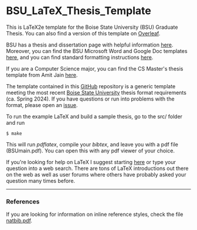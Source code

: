 # BSU_LaTeX_Thesis_Template

This is LaTeX2e template for the Boise State University (BSU) Graduate Thesis. You can also find a version of this template on [Overleaf](https://www.overleaf.com/latex/templates/boise-state-university-ms-thesis-and-phd-dissertation-template/fbvbtvfnpvvb).

BSU has a thesis and dissertation page with helpful information [here](https://www.boisestate.edu/graduatecollege-success/home/thesis-and-dissertation-information/). Moreover, you can find the BSU Microsoft Word and Google Doc templates [here](https://www.boisestate.edu/graduatecollege-success/thesis-and-dissertation-template/), and you can find standard formatting instructions [here](https://www.boisestate.edu/graduatecollege-success/thesis-and-dissertation-formatting-requirements/).

If you are a Computer Science major, you can find the CS Master's thesis template from Amit Jain [here](https://github.com/BoiseState/thesis-dissertation-template).

The template contained in this [GitHub](https://github.com) repository is a generic template meeting the most recent [Boise State University](http://www.boisestate.edu) thesis format requirements (ca. Spring 2024). If you have questions or run into problems with the format, please open an [issue](https://github.com/dylanmikesell/BSU_LaTeX_Thesis_Template/issues).

To run the example LaTeX and build a sample thesis, go to the src/ folder and run

`$ make`

This will run _pdflatex_, compile your _bibtex_, and leave you with a pdf file (BSUmain.pdf). You can open this with any pdf viewer of your choice.

If you're looking for help on LaTeX I suggest starting [here](https://en.wikibooks.org/wiki/LaTeX) or type your question into a web search. There are tons of LaTeX introductions out there on the web as well as user forums where others have probably asked your question many times before.

---

### References

If you are looking for information on inline reference styles, check the file [natbib.pdf](natbib.pdf).
